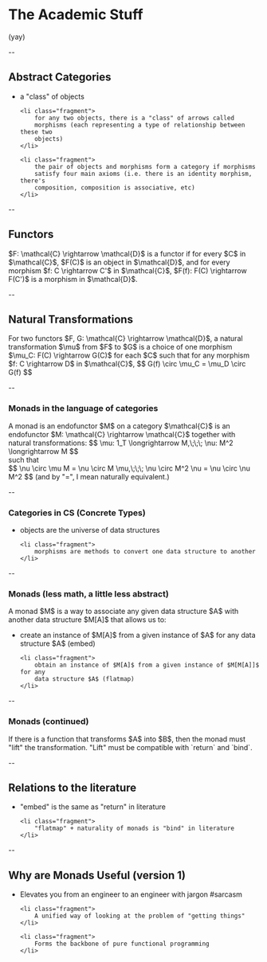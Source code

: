 # The Academic Stuff

<span class="fragment">
    (yay)
</span>

--

## Abstract Categories

<ul>
    <li class="fragment">
        a "class" of objects
    </li>

    <li class="fragment">
        for any two objects, there is a "class" of arrows called
        morphisms (each representing a type of relationship between these two
        objects)
    </li>

    <li class="fragment">
        the pair of objects and morphisms form a category if morphisms
        satisfy four main axioms (i.e. there is an identity morphism, there's
        composition, composition is associative, etc)
    </li>
</ul>

--

## Functors

<span class="fragment">
$F: \mathcal{C} \rightarrow \mathcal{D}$ is a functor if for
every $C$ in $\mathcal{C}$, $F(C)$ is an object in $\mathcal{D}$, and
for every morphism $f: C \rightarrow C'$ in $\mathcal{C}$,
$F(f): F(C) \rightarrow F(C')$ is a morphism in $\mathcal{D}$.
</span>

--

## Natural Transformations

<span class="fragment">
For two functors $F, G: \mathcal{C} \rightarrow \mathcal{D}$, a natural
transformation $\mu$ from $F$ to $G$ is a choice of one morphism
$\mu_C: F(C) \rightarrow G(C)$ for each $C$ such that for any morphism
$f: C \rightarrow D$ in $\mathcal{C}$,
$$
G(f) \circ \mu_C = \mu_D \circ G(f)
$$
</span>

--

### Monads in the language of categories

<span class="fragment">
A monad is an endofunctor $M$ on a category $\mathcal{C}$ is an
endofunctor $M: \mathcal{C} \rightarrow \mathcal{C}$ together with
natural transformations:
$$
\mu: 1_T \longrightarrow M,\;\;\; \nu: M^2 \longrightarrow M
$$
<br \>
such that
<br \>
$$
\nu \circ \mu M = \nu \circ M \mu,\;\;\; \nu \circ M^2 \nu = \nu \circ \nu M^2
$$
</span>

<span class="fragment">
(and by "=", I mean naturally equivalent.)
</span>

--

### Categories in CS (Concrete Types)

<ul>
    <li class="fragment">
        objects are the universe of data structures
    </li>

    <li class="fragment">
        morphisms are methods to convert one data structure to another
    </li>
</ul>

--

### Monads (less math, a little less abstract)

<span class="fragment">
A monad $M$ is a way to associate any given data structure $A$
with another data structure $M[A]$ that allows us to:
</span>

<ul>
    <li class="fragment">
        create an instance of $M[A]$ from a given instance of $A$ for any data
        structure $A$ (embed)
    </li>

    <li class="fragment">
        obtain an instance of $M[A]$ from a given instance of $M[M[A]]$ for any
        data structure $A$ (flatmap)
    </li>
</ul>

--

### Monads (continued)

<span class="fragment">
If there is a function that transforms $A$ into $B$, then
the monad must "lift" the transformation. "Lift" must be
compatible with `return` and `bind`.
</span>

--

## Relations to the literature

<ul>
    <li class="fragment">
        "embed" is the same as "return" in literature
    </li>

    <li class="fragment">
        "flatmap" + naturality of monads is "bind" in literature
    </li>
</ul>

--

## Why are Monads Useful (version 1)

<ul>
    <li class="fragment">
        Elevates you from an engineer to an engineer with jargon #sarcasm
    </li>

    <li class="fragment">
        A unified way of looking at the problem of "getting things"
    </li>

    <li class="fragment">
        Forms the backbone of pure functional programming
    </li>
</ul>